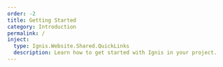 ```yaml
---
order: -2
title: Getting Started
category: Introduction
permalink: /
inject:
  type: Ignis.Website.Shared.QuickLinks
  description: Learn how to get started with Ignis in your project.
---
```


